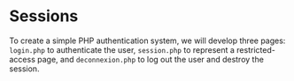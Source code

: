# Sessions
To create a simple PHP authentication system, we will develop three pages: `login.php` to authenticate the user, `session.php` to represent a restricted-access page, and `deconnexion.php` to log out the user and destroy the session.
